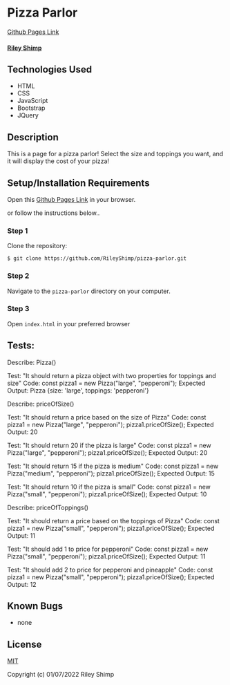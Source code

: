 # Pizza Parlor

[Github Pages Link](https://rileyshimp.github.io/pizza-parlor/)

#### [Riley Shimp](https://www.github.com/rileyshimp)

## Technologies Used

* HTML
* CSS
* JavaScript
* Bootstrap
* JQuery

## Description
This is a page for a pizza parlor! Select the size and toppings you want, and it will display the cost of your pizza!

## Setup/Installation Requirements

Open this [Github Pages Link](https://rileyshimp.github.io/pizza-parlor/) in your browser.

or follow the instructions below..

### Step 1
Clone the repository:
``` 
$ git clone https://github.com/RileyShimp/pizza-parlor.git 
```
### Step 2
Navigate to the `pizza-parlor` directory on your computer.
### Step 3
Open `index.html` in your preferred browser

## Tests:

Describe: Pizza()

Test: "It should return a pizza object with two properties for toppings and size"
Code: const pizza1 = new Pizza("large", "pepperoni");
Expected Output: Pizza {size: 'large', toppings: 'pepperoni'}

Describe: priceOfSize()

Test: "It should return a price based on the size of Pizza"
Code: 
const pizza1 = new Pizza("large", "pepperoni");
pizza1.priceOfSize();
Expected Output: 20

Test: "It should return 20 if the pizza is large"
Code: 
const pizza1 = new Pizza("large", "pepperoni");
pizza1.priceOfSize();
Expected Output: 20

Test: "It should return 15 if the pizza is medium"
Code: 
const pizza1 = new Pizza("medium", "pepperoni");
pizza1.priceOfSize();
Expected Output: 15

Test: "It should return 10 if the pizza is small"
Code: 
const pizza1 = new Pizza("small", "pepperoni");
pizza1.priceOfSize();
Expected Output: 10

Describe: priceOfToppings()

Test: "It should return a price based on the toppings of Pizza"
Code: 
const pizza1 = new Pizza("small", "pepperoni");
pizza1.priceOfSize();
Expected Output: 11

Test: "It should add 1 to price for pepperoni"
Code: 
const pizza1 = new Pizza("small", "pepperoni");
pizza1.priceOfSize();
Expected Output: 11

Test: "It should add 2 to price for pepperoni and pineapple"
Code: 
const pizza1 = new Pizza("small", "pepperoni");
pizza1.priceOfSize();
Expected Output: 12

## Known Bugs

* none

## License

[MIT](https://opensource.org/licenses/MIT)

Copyright (c) 01/07/2022 Riley Shimp